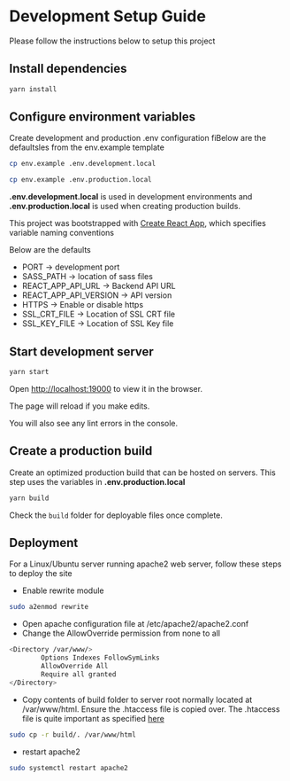 # Development Setup Guide

Please follow the instructions below to setup this project

## Install dependencies

```bash
yarn install
```

## Configure environment variables

Create development and production .env configuration fiBelow are the defaultsles from the env.example template

```bash
cp env.example .env.development.local

cp env.example .env.production.local

```

**.env.development.local** is used in development environments and **.env.production.local** is used when creating production builds.

This project was bootstrapped with [Create React App](https://github.com/facebook/create-react-app), which specifies variable naming conventions

Below are the defaults

- PORT -> development port
- SASS_PATH -> location of sass files
- REACT_APP_API_URL -> Backend API URL
- REACT_APP_API_VERSION -> API version
- HTTPS -> Enable or disable https
- SSL_CRT_FILE -> Location of SSL CRT file
- SSL_KEY_FILE -> Location of SSL Key file

## Start development server

```bash
yarn start
```

Open [http://localhost:19000](http://localhost:19000) to view it in the browser.

The page will reload if you make edits.

You will also see any lint errors in the console.

## Create a production build

Create an optimized production build that can be hosted on servers. This step uses the variables in **.env.production.local**

```bash
yarn build
```

Check the `build` folder for deployable files once complete.

## Deployment

For a Linux/Ubuntu server running apache2 web server, follow these steps to deploy the site

- Enable rewrite module

```bash
sudo a2enmod rewrite
```

- Open apache configuration file at /etc/apache2/apache2.conf
- Change the AllowOverride permission from none to all

```bash
<Directory /var/www/>
        Options Indexes FollowSymLinks
        AllowOverride All
        Require all granted
</Directory>
```

- Copy contents of build folder to server root normally located at /var/www/html. Ensure the .htaccess file is copied over. The .htaccess file is quite important as specified [here](https://create-react-app.dev/docs/deployment/#static-server)

```bash
sudo cp -r build/. /var/www/html
```

- restart apache2

```bash
sudo systemctl restart apache2
```
